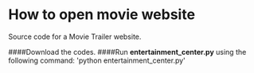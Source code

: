 # How to open movie website
Source code for a Movie Trailer website.

####Download the codes.
####Run **entertainment_center.py** using the following command:
'python entertainment_center.py'
